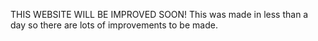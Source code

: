 THIS WEBSITE WILL BE IMPROVED SOON!
This was made in less than a day so there are lots of improvements to be made.
